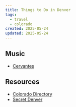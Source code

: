 ```yaml
---
title: Things to Do in Denver
tags:
  - travel
  - colorado
created: 2025-05-24
updated: 2025-05-24
---
```


## Music

- [Cervantes](https://cervantesmasterpiece.com/)

## Resources

- [Colorado Directory](https://www.coloradodirectory.com/denverarea/)
- [Secret Denver](https://secretdenver.com/)